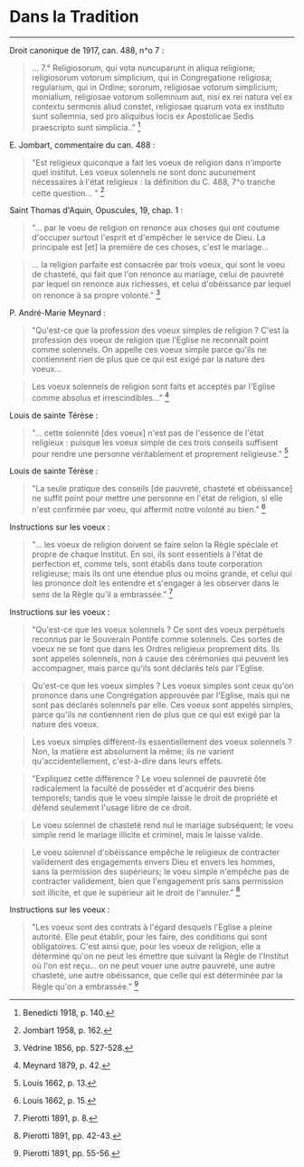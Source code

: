 # Dans la Tradition

***

Droit canonique de 1917, can. 488, n^o 7 :

> ... 7.° Religiosorum, qui vota nuncuparunt in aliqua religione; religiosorum votorum simplicium, qui in Congregatione religiosa; regularium, qui in Ordine; sororum, religiosae votorum simplicium; monialium, religiosae votorum sollemnium aut, nisi ex rei natura vel ex contextu sermonis aliud constet, religiosae quarum vota ex instituto sunt sollemnia, sed pro aliquibus locis ex Apostolicae Sedis praescripto sunt simplicia.." [^1]

[^1]: Benedicti 1918, p. 140.

E. Jombart, commentaire du can. 488 :

> "Est religieux quiconque a fait les voeux de religion dans n'importe quel institut. Les voeux solennels ne sont donc aucunement nécessaires à l'état religieux : la définition du C. 488, 7^o tranche cette question... " [^2]

[^2]: Jombart 1958, p. 162.

Saint Thomas d'Aquin, Opuscules, 19, chap. 1 :

> "... par le voeu de religion on renonce aux choses qui ont coutume d'occuper surtout l'esprit et d'empêcher le service de Dieu. La principale est [et] la première de ces choses, c'est le mariage...

> ... la religion parfaite est consacrée par trois voeux, qui sont le voeu de chasteté, qui fait que l'on renonce au mariage, celui de pauvreté par lequel on renonce aux richesses, et celui d'obéissance par lequel on renonce à sa propre volonté." [^3]

[^3]: Védrine 1856, pp. 527-528.

P. André-Marie Meynard :

> "Qu'est-ce que la profession des voeux simples de religion ? C'est la profession des voeux de religion que l'Eglise ne reconnaît point comme solennels. On appelle ces voeux simple parce qu'ils ne contiennent rien de plus que ce qui est exigé par la nature des voeux...

> Les voeux solennels de religion sont faits et acceptés par l'Eglise comme absolus et irrescindibles..." [^4]

[^4]: Meynard 1879, p. 42.

Louis de sainte Térèse :

> "... cette solennité [des voeux] n'est pas de l'essence de l'état religieux : puisque les voeux simple de ces trois conseils suffisent pour rendre une personne véritablement et proprement religieuse." [^5]

[^5]: Louis 1662, p. 13.

Louis de sainte Térèse :

> "La seule pratique des conseils [de pauvreté, chasteté et obéissance] ne suffit point pour mettre une personne en l'état de religion, si elle n'est confirmée par voeu, qui affermit notre volonté au bien." [^6]

[^6]: Louis 1662, p. 15.


Instructions sur les voeux :

> "... les voeux de religion doivent se faire selon la Règle spéciale et propre de chaque Institut. En soi, ils sont essentiels à l'état de perfection et, comme tels, sont établis dans toute corporation religieuse; mais ils ont une étendue plus ou moins grande, et celui qui les prononce doit les entendre et s'engager à les observer dans le sens de la Règle qu'il a embrassée." [^7]

[^7]: Pierotti 1891, p. 8.

Instructions sur les voeux :

> "Qu'est-ce que les voeux solennels ? Ce sont des voeux perpétuels reconnus par le Souverain Pontife comme solennels. Ces sortes de voeux ne se font que dans les Ordres religieux proprement dits. Ils sont appelés solennels, non à cause des cérémonies qui peuvent les accompagner, mais parce qu'ils sont déclarés tels par l'Eglise.

> Qu'est-ce que les voeux simples ? Les voeux simples sont ceux qu'on prononce dans une Congrégation approuvée par l'Eglise, mais qui ne sont pas déclarés solennels par elle. Ces voeux sont appelés simples, parce qu'ils ne contiennent rien de plus que ce qui est exigé par la nature des voeux.

> Les voeux simples diffèrent-ils essentiellement des voeux solennels ? Non, la matière est absolument la même; ils ne varient qu'accidentellement, c'est-à-dire dans leurs effets.

> "Expliquez cette différence ? Le voeu solennel de pauvreté ôte radicalement la faculté de posséder et d'acquérir des biens temporels; tandis que le voeu simple laisse le droit de propriété et défend seulement l'usage libre de ce droit.

> Le voeu solennel de chasteté rend nul le mariage subséquent; le voeu simple rend le mariage illicite et criminel, mais le laisse valide.

> Le voeu solennel d'obéissance empêche le religieux de contracter validement des engagements envers Dieu et envers les hommes, sans la permission des supérieurs; le voeu simple n'empêche pas de contracter validement, bien que l'engagement pris sans permission soit illicite, et que le supérieur ait le droit de l'annuler." [^8]

[^8]: Pierotti 1891, pp. 42-43.

Instructions sur les voeux :

> "Les voeux sont des contrats à l'égard desquels l'Eglise a pleine autorité. Elle peut établir, pour les faire, des conditions qui sont obligatoires. C'est ainsi que, pour les voeux de religion, elle a déterminé qu'on ne peut les émettre que suivant la Règle de l'Institut où l'on est reçu... on ne peut vouer une autre pauvreté, une autre chasteté, une autre obéissance, que celle qui est déterminée par la Règle qu'on a embrassée." [^9]

[^9]: Pierotti 1891, pp. 55-56.


